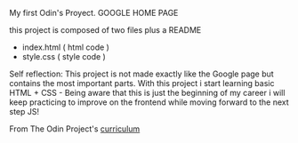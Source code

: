 My first Odin's Proyect. GOOGLE HOME PAGE

this project is composed of two files plus a README

- index.html ( html code )
- style.css ( style code )

Self reflection: This project is not made exactly like the Google page but contains the most important parts. With this project i start learning basic HTML + CSS -
Being aware that this is just the beginning of my career i will keep practicing to improve on the frontend while moving forward to the next step JS!




 From The Odin Project's [curriculum](https://rawcdn.githack.com/fabiennefortunio/google-homepage/e94bc66f329412324f6dc8f60fbbc255b7590510/index.html)
 
 
 
